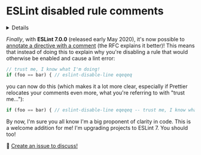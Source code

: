 # ESLint disabled rule comments

<details>

```yaml
summary: 'Add comments to disabled ESLint rule directives'
updated: '2020/05/14'
```
</details>

_Finally_, with __ESLint 7.0.0__ (released early May 2020), it's now possible to [annotate a directive with a comment](https://eslint.org/docs/user-guide/migrating-to-7.0.0#descriptions-in-directive-comments) (the RFC explains it better)! This means that instead of doing this to explain why you're disabling a rule that would otherwise be enabled and cause a lint error:

```javascript
// trust me, I know what I'm doing!
if (foo == bar) { // eslint-disable-line eqeqeq
```

you can now do this (which makes it a lot more clear, especially if Prettier relocates your comments even more, what you're referring to with "trust me..."):

```javascript
if (foo == bar) { // eslint-disable-line eqeqeq -- trust me, I know what I'm doing!
```

By now, I'm sure you all know I'm a big proponent of clarity in code. This is a welcome addition for me! I'm upgrading projects to ESLint 7. You should too!

💬 [Create an issue to discuss!](https://github.com/stefcameron/website/issues/new?title=eslint-disabled-rule-comments&template=blog-post-discussion.md&labels=discussion)
